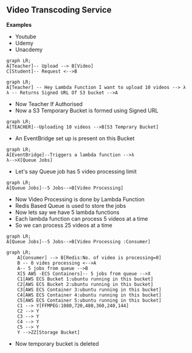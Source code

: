 ## Video Transcoding Service

**Examples**

- Youtube
- Udemy
- Unacdemy

```mermaid
graph LR;
A[Teacher]-- Upload --> B[Video]
C[Student]-- Request <-->B
```

```mermaid
graph LR;
A[Teacher] -- Hey Lambda Function I want to upload 10 videos --> λ
λ -- Returns Signed URL Of S3 bucket -->A
```

- Now Teacher If Authorised
- Now a S3 Temporary Bucket is formed using Signed URL

```mermaid
graph LR; 
A[TEACHER]--Uploading 10 videos -->B[S3 Temprary Bucket]
```

[//]: # (```mermaid)

[//]: # (zenuml)

[//]: # (    @Actor Teacher)

[//]: # (    @S3 S3Bucket)

[//]: # (    @Lambda LambdaFunction        )

[//]: # (```)
- An EventBridge set up is present on this Bucket

```mermaid
graph LR;
A[EventBridge]--Triggers a lambda function -->λ
λ-->X[Queue Jobs] 
```

- Let's say Queue job has 5 video processing limit
```mermaid
graph LR;
A[Queue Jobs]--5 Jobs-->B[Video Processing]
 ```
- Now Video Processing is done by Lambda Function
- Redis Based Queue is used to store the jobs
- Now lets say we have 5 lambda functions
- Each lambda function can process 5 videos at a time
- So we can process 25 videos at a time
```mermaid
graph LR;
A[Queue Jobs]--5 Jobs-->B[Video Processing :Consumer]
```
```mermaid
graph LR;
    A[Consumer] --> B[Redis:No. of video is processing=0]
    B -- 0 vides processing <-->A
    A-- 5 jobs from queue -->B
    X[5 AWS -ECS Containers]-- 5 jobs from queue -->X
    C1[AWS ECS Bucket 1:ubuntu running in this bucket]
    C2[AWS ECS Bucket 2:ubuntu running in this bucket]
    C3[AWS ECS Container 3:ubuntu running in this bucket]
    C4[AWS ECS Container 4:ubuntu running in this bucket]
    C5[AWS ECS Container 5:ubuntu running in this bucket]
    C1 --> Y[FFMPEG:1080,720,480,360,240,144]
    C2 --> Y    
    C3 --> Y
    C4 --> Y
    C5 --> Y
    Y -->ZZ[Storage Bucket]
```
- Now temporary bucket is deleted